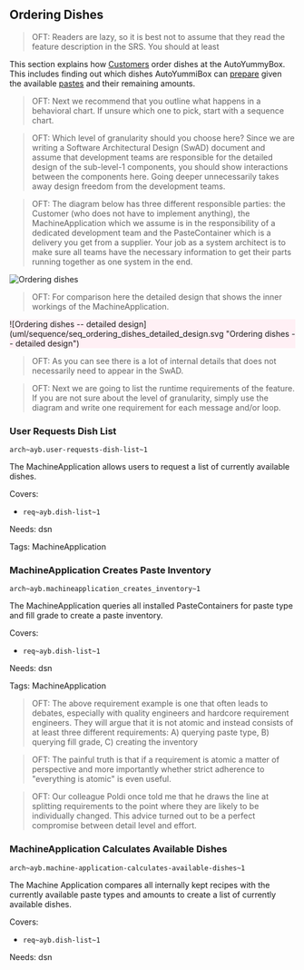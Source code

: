 ## Ordering Dishes

> OFT: Readers are lazy, so it is best not to assume that they read the feature description in the SRS. You should at least 

This section explains how [Customers](../introduction#customer) order dishes at the AutoYummyBox. This includes finding out which dishes AutoYummiBox can [prepare](preparing_dishes.md) given the available [pastes](../glossary.md#paste) and their remaining amounts.

> OFT: Next we recommend that you outline what happens in a behavioral chart. If unsure which one to pick, start with a sequence chart.

> OFT: Which level of granularity should you choose here? Since we are writing a Software Architectural Design (SwAD) document and assume that development teams are responsible for the detailed design of the sub-level-1 components, you should show interactions between the components here. Going deeper unnecessarily takes away design freedom from the development teams.

> OFT: The diagram below has three different responsible parties: the Customer (who does not have to implement anything), the MachineApplication which we assume is in the responsibility of a dedicated development team and the PasteContainer which is a delivery you get from a supplier. Your job as a system architect is to make sure all teams have the necessary information to get their parts running together as one system in the end. 

![Ordering dishes](uml/sequence/seq_ordering_dishes.svg "Ordering dishes")

> OFT: For comparison here the detailed design that shows the inner workings of the MachineApplication.

<div style="background: lavenderblush;">
![Ordering dishes -- detailed design](uml/sequence/seq_ordering_dishes_detailed_design.svg "Ordering dishes -- detailed design")
</div>

> OFT: As you can see there is a lot of internal details that does not necessarily need to appear in the SwAD.

> OFT: Next we are going to list the runtime requirements of the feature. If you are not sure about the level of granularity, simply use the diagram and write one requirement for each message and/or loop.

### User Requests Dish List
`arch~ayb.user-requests-dish-list~1`

The MachineApplication allows users to request a list of currently available dishes.

Covers:

* `req~ayb.dish-list~1`

Needs: dsn

Tags: MachineApplication

### MachineApplication Creates Paste Inventory
`arch~ayb.machineapplication_creates_inventory~1`

The MachineApplication queries all installed PasteContainers for paste type and fill grade to create a paste inventory.

Covers:

* `req~ayb.dish-list~1`

Needs: dsn

Tags: MachineApplication

> OFT: The above requirement example is one that often leads to debates, especially with quality engineers and hardcore requirement engineers. They will argue that it is not atomic and instead consists of at least three different requirements: A) querying paste type, B) querying fill grade, C) creating the inventory

> OFT: The painful truth is that if a requirement is atomic a matter of perspective and more importantly whether strict adherence to "everything is atomic" is even useful.

> OFT: Our colleague Poldi once told me that he draws the line at splitting requirements to the point where they are likely to be individually changed. This advice turned out to be a perfect compromise between detail level and effort.

### MachineApplication Calculates Available Dishes
`arch~ayb.machine-application-calculates-available-dishes~1`

The Machine Application compares all internally kept recipes with the currently available paste types and amounts to create a list of currently available dishes.

Covers:

* `req~ayb.dish-list~1`

Needs: dsn
